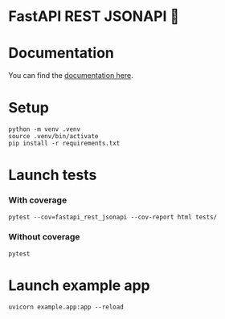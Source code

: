 # FastAPI REST JSONAPI 🚀

# Documentation

You can find the [documentation here](https://fastapi-rest-jsonapi.readthedocs.io/en/latest/).

# Setup

```
python -m venv .venv
source .venv/bin/activate
pip install -r requirements.txt
```

# Launch tests

### With coverage

```
pytest --cov=fastapi_rest_jsonapi --cov-report html tests/
```

### Without coverage

```
pytest
```

# Launch example app

```
uvicorn example.app:app --reload
```